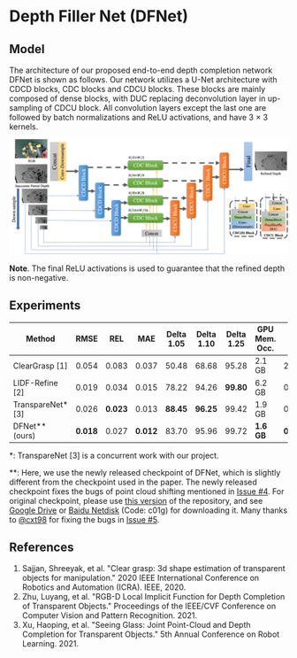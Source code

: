 # Depth Filler Net (DFNet)

## Model

The architecture of our proposed end-to-end depth completion network DFNet is shown as follows. Our network utilizes a U-Net architecture with CDCD blocks, CDC blocks and CDCU blocks. These blocks are mainly composed of dense blocks, with DUC replacing deconvolution layer in up-sampling of CDCU block. All convolution layers except the last one are followed by batch normalizations and ReLU activations, and have 3 × 3 kernels.

![Network](../imgs/network.png)

**Note**. The final ReLU activations is used to guarantee that the refined depth is non-negative.

## Experiments

|  Method   | RMSE | REL | MAE | Delta 1.05 | Delta 1.10 | Delta 1.25 | GPU Mem. Occ. | Infer. Time | Model Size |
| ---- | ---- | ---- | ---- | ---- | ---- | ---- | ---- | ---- | ---- |
| ClearGrasp [1] | 0.054 | 0.083 | 0.037 | 50.48 | 68.68 | 95.28 | 2.1 GB | 2.2813s | 934 MB |
| LIDF-Refine [2] | 0.019 | 0.034 | 0.015 | 78.22 | 94.26 | **99.80** | 6.2 GB | 0.0182s | 251 MB |
| TranspareNet* [3] | 0.026 | **0.023** | 0.013 | **88.45** | **96.25** | 99.42 | 1.9 GB | 0.0354s | 336 MB |
| DFNet** (ours) | **0.018** | 0.027 | **0.012** | 83.70 | 95.96 | 99.72 | **1.6 GB** | **0.0166s** | **5.2MB** |

*: TranspareNet [3] is a concurrent work with our project.

**: Here, we use the newly released checkpoint of DFNet, which is slightly different from the checkpoint used in the paper. The newly released checkpoint fixes the bugs of point cloud shifting mentioned in [Issue #4](https://github.com/Galaxies99/TransCG/issues/4). For original checkpoint, please use [this version](https://github.com/Galaxies99/TransCG/tree/f80708ac4243e9f9d3f5a7b11afd863b21506f76) of the repository, and see [Google Drive](https://drive.google.com/file/d/1APIuzIQmFucDP4RcmiNV-NEsQKqN9J57/view?usp=sharing) or [Baidu Netdisk](https://pan.baidu.com/s/14khejj63OjOKsyzxnuYo5Q) (Code: c01g) for downloading it. Many thanks to [@cxt98](https://github.com/cxt98) for fixing the bugs in [Issue #5](https://github.com/Galaxies99/TransCG/issues/5).

## References

1. Sajjan, Shreeyak, et al. "Clear grasp: 3d shape estimation of transparent objects for manipulation." 2020 IEEE International Conference on Robotics and Automation (ICRA). IEEE, 2020.
2. Zhu, Luyang, et al. "RGB-D Local Implicit Function for Depth Completion of Transparent Objects." Proceedings of the IEEE/CVF Conference on Computer Vision and Pattern Recognition. 2021.
3. Xu, Haoping, et al. "Seeing Glass: Joint Point-Cloud and Depth Completion for Transparent Objects." 5th Annual Conference on Robot Learning. 2021.
